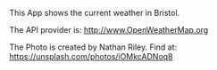 This App shows the current weather in Bristol.

The API provider is: http://www.OpenWeatherMap.org

The Photo is created by Nathan Riley. Find at: https://unsplash.com/photos/iOMkcADNoq8
